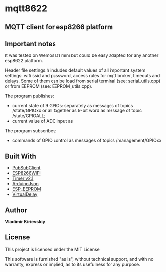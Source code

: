 # mqtt8622

## MQTT client for esp8266 platform

## Important notes

It was tested on Wemos D1 mini but could be easy adapted for any another esp8622 platform.

Header file settings.h includes default values of all important system settings: wifi ssid and password, access rules for mqtt broker, timeouts and delays. Some of them can be load from serial terminal (see: serial_utils.cpp) or from EEPROM (see: EEPROM_utils.cpp).

The program publishes:
- current state of 9 GPIOs: separately as messages of topics <DEVICE NAME>/state/GPIOxx or all together as 9-bit word as message of topic <DEVICE NAME>/state/GPIOALL;
- current value of ADC input as 
  
The program subscribes:
- commands of GPIO control as messages of topics <DEVICE NAME>/management/GPIOxx

## Built With

* [PubSubClient](https://github.com/knolleary/pubsubclient)
* [ESP8266WiFi](https://github.com/esp8266/Arduino/tree/master/libraries/ESP8266WiFi)
* [Timer v2.1](https://github.com/JChristensen/Timer/tree/v2.1) 
* [ArduinoJson](https://github.com/bblanchon/ArduinoJson) 
* [ESP_EEPROM](https://github.com/jwrw/ESP_EEPROM) 
* [VirtualDelay](https://github.com/avandalen/VirtualDelay)

## Author

**Vladimir Kirievskiy** 

## License

This project is licensed under the MIT License

This software is furnished "as is", without technical support, and with no warranty, express or implied, as to its usefulness for any purpose.

